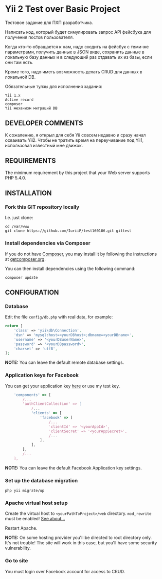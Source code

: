 Yii 2 Test over Basic Project
============================

Тестовое задание для ПХП разработчика.

Написать код, который будет симулировать запрос API фейсбука для получения постов пользователя.

Когда кто-то обращается к нам, надо сходить на фейсбук с теми-же параметрами, 
получить данные в JSON виде, сохранить данные в локальную базу данных и в 
следующий раз отдавать их из базы, если они там есть.

Кроме того, надо иметь возможность делать CRUD для данных в локальной DB.


Обязательные тулзы для исполнения задания:

    Yii 1.x
    Active record
    composer
    Yii механизм миграций DB

DEVELOPER COMMENTS
------------

К сожалению, я открыл для себя Yii совсем недавно и сразу начал осваивать Yii2.
Чтобы не тратить время на переучивание под Yii1, использовал известный мне движок.

REQUIREMENTS
------------

The minimum requirement by this project that your Web server supports PHP 5.4.0.


INSTALLATION
------------

### Fork this GIT repository locally

I.e. just clone:

```
cd /var/www
git clone https://github.com/IuriiP/test160106.git gittest
```

### Install dependencies via Composer

If you do not have [Composer](http://getcomposer.org/), you may install it by following the instructions
at [getcomposer.org](http://getcomposer.org/doc/00-intro.md#installation-nix).

You can then install dependencies using the following command:

~~~
composer update
~~~

CONFIGURATION
-------------

### Database

Edit the file `config/db.php` with real data, for example:

```php
return [
    'class' => 'yii\db\Connection',
    'dsn' => 'mysql:host=<yourDBhost>;dbname=<yourDBname>',
    'username' => '<yourDBuserName>',
    'password' => '<yourDBpassword>',
    'charset' => 'utf8',
];
```

**NOTE:** You can leave the default remote database settings.

### Application keys for Facebook

You can get your application key [here](https://developers.facebook.com/apps)
or use my test key. 

```js
    'components' => [
        /...
        'authClientCollection' => [
            /...
            'clients' => [
                'facebook' => [
                    /...
                    'clientId' => '<yourAppId>',
                    'clientSecret' => '<yourAppSecret>',
                    /...
                ],
            ],
        ],
        /...
    ],
```

**NOTE:** You can leave the default Facebook Application key settings.

### Set up the database migration

~~~
php yii migrate/up
~~~

### Apache virtual host setup

Create the virtual host to `<yourPathToProject>/web` directory.
`mod_rewrite` must be enabled! [See about...](http://httpd.apache.org/docs/current/mod/mod_rewrite.html)

Restart Apache.

**NOTE:** On some hosting provider you'll be directed to root directory only. It's not trouble!
The site will work in this case, but you'll have some security vulnerability.

### Go to site

You must login over Facebook account for access to CRUD.
